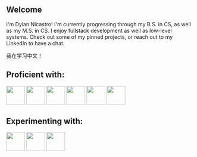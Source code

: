 ## Welcome
I'm Dylan Nicastro! I'm currently progressing through my B.S. in CS, as well as my M.S. in CS. I enjoy fullstack development as well as low-level systems. Check out some of my pinned projects, or reach out to my LinkedIn to have a chat.

我在学习中文！

## Proficient with:
<img height=50px src="https://devicon-website.vercel.app/api/c/original.svg" />
<img height=50px src="https://cdn.jsdelivr.net/gh/devicons/devicon@latest/icons/python/python-original.svg" />
<img height=50px src="https://cdn.jsdelivr.net/gh/devicons/devicon@latest/icons/cplusplus/cplusplus-original.svg" />
<img height=50px src="https://cdn.jsdelivr.net/gh/devicons/devicon@latest/icons/javascript/javascript-original.svg" />
<img height=50px src="https://cdn.jsdelivr.net/gh/devicons/devicon@latest/icons/java/java-original.svg" />
<img height=50px src="https://cdn.jsdelivr.net/gh/devicons/devicon@latest/icons/typescript/typescript-original.svg" />

## Experimenting with:
<img height=50px src="https://devicon-website.vercel.app/api/rust/plain.svg?color=%23D34516" />
<img height=50px src="https://cdn.jsdelivr.net/gh/devicons/devicon@latest/icons/csharp/csharp-original.svg" />
<img height=50px src="https://cdn.jsdelivr.net/gh/devicons/devicon@latest/icons/svelte/svelte-original.svg" />
